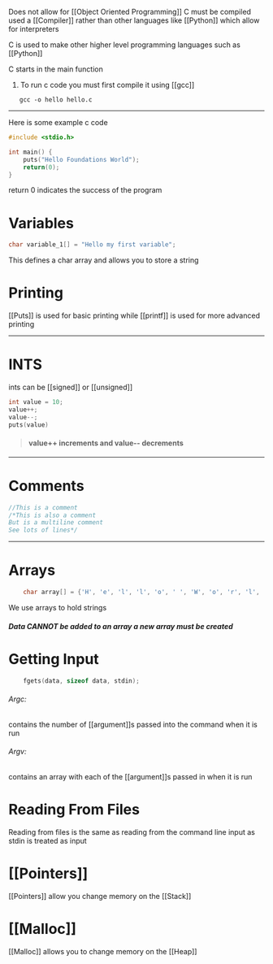 Does not allow for [[Object Oriented Programming]]
C must be compiled used a [[Compiler]] rather than other languages like [[Python]] which allow for interpreters

C is used to make other higher level programming languages such as [[Python]]

C starts in the main function

1. To run c code you must first compile it using [[gcc]]
```
   gcc -o hello hello.c
```

___
Here is some example c code
```c
#include <stdio.h>

int main() {
    puts("Hello Foundations World");
    return(0);
}
```
return 0 indicates the success of the program

# Variables
```c
char variable_1[] = "Hello my first variable";
```
This defines a char array and allows you to store a string

# Printing
[[Puts]] is used for basic printing while [[printf]] is used for more advanced printing

____

# INTS
ints can be [[signed]] or [[unsigned]] 
```c
int value = 10;
value++;
value--;
puts(value)
```
> #### value++ increments and value-- decrements

____

# Comments

```c
//This is a comment
/*This is also a comment
But is a multiline comment
See lots of lines*/

```

---

# Arrays
```c
    char array[] = {'H', 'e', 'l', 'l', 'o', ' ', 'W', 'o', 'r', 'l', 'd'};
```
We use arrays to hold strings
##### Data **CANNOT** be added to an array a new array must be created

# Getting Input
```c
    fgets(data, sizeof data, stdin);
```

###### Argc:
contains the number of [[argument]]s passed into the command when it is run

###### Argv:
contains an array with each of the [[argument]]s passed in when it is run

# Reading From Files
Reading from files is the same as reading from the command line input as stdin is treated as input

# [[Pointers]]
[[Pointers]] allow you change memory on the [[Stack]] 

# [[Malloc]]
[[Malloc]] allows you to change memory on the [[Heap]]






